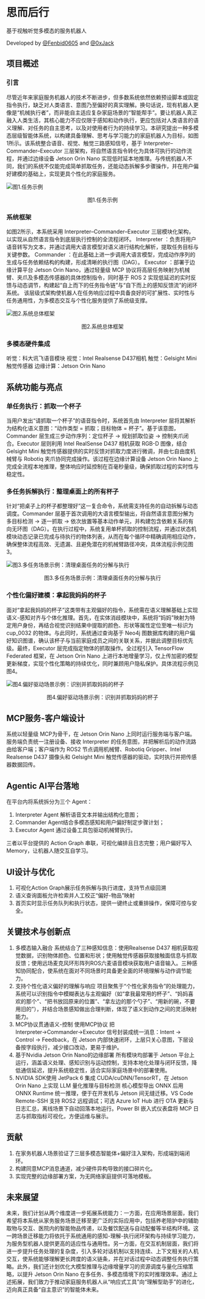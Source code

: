 # 思而后行
基于视触听觉多模态的服务机器人

Developed by [@Fenbid0605](https://github.com/Fenbid0605) and [@0xJack](https://github.com/0xJack)

## 项目概述 
### 引言
尽管近年来家庭服务机器人的技术不断进步，但多数系统依然依赖预设脚本或固定指令执行，缺乏对人类语言、意图乃至偏好的真实理解。换句话说，现有机器人更像是“机械执行者”，而非能自主适应复杂家庭场景的“智能帮手”。要让机器人真正融入人类生活，其核心能力不应仅限于感知和动作执行，更应包括对人类语言的语义理解、对任务的自主思考，以及对使用者行为的持续学习。本研究提出一种多模态层级智能体系统，以构建具备理解、思考与学习能力的家庭机器人为目标，如图1所示。该系统整合语音、视觉、触觉三路感知信号，基于 Interpreter–Commander–Executor 三层架构，将自然语言指令转化为具体可执行的动作流程，并通过边缘设备 Jetson Orin Nano 实现低时延本地推理。与传统机器人不同，我们的系统不仅能完成简单抓取任务，还能动态拆解多步骤操作，并在用户偏好建模的基础上，实现更具个性化的家庭服务。
 
![图1.任务示例](./resources/pic1.png)
<center>图1.任务示例</center>

### 系统框架
如图2所示，本系统采用 Interpreter–Commander–Executor 三层模块化架构，以实现从自然语言指令到底层执行控制的全流程闭环。
Interpreter ：负责将用户语音转写为文本，并通过调用大语言模型对语义进行结构化解析，提取任务目标与关键参数。
Commander ：在此基础上进一步调用大语言模型，完成动作序列的生成与任务依赖结构的构建，形成清晰的执行图（DAG）。
Executor ：部署于边缘计算平台 Jetson Orin Nano，通过轻量级 MCP 协议将高层任务映射为机械臂、夹爪及多模态传感器的具体控制指令，同时基于 ROS 2 实现低延迟的实时反馈与动态调节，构建起“自上而下的任务指令链”与“自下而上的感知反馈流”的闭环系统。
该层级式架构使机器人在任务响应过程中具备良好的可扩展性、实时性与任务通用性，为多模态交互与个性化服务提供了系统级支撑。
 
![图2.系统总体框架](./resources/pic2.png)
<center>图2.系统总体框架</center>

### 多模态硬件集成
听觉：科大讯飞语音模块
视觉：Intel Realsense D437相机
触觉：Gelsight Mini触觉传感器
边缘计算：Jetson Orin Nano

## 系统功能与亮点
### 单任务执行：抓取一个杯子
当用户发出“请抓取一个杯子”的语音指令时，系统首先由 Interpreter 层将其解析为结构化语义意图：“动作类型 = 抓取；目标物体 = 杯子”。基于该意图，Commander 层生成三步动作序列：定位杯子 → 规划抓取位姿 → 控制夹爪闭合。Executor 层则利用 Intel RealSense D437 相机获取 RGB-D 图像，结合 Gelsight Mini 触觉传感器提供的实时反馈对抓取力度进行微调，并由七自由度机械臂与 Robotiq 夹爪协同完成操作。该过程在边缘计算设备 Jetson Orin Nano 上完成全流程本地推理，整体响应时延控制在百毫秒量级，确保抓取过程的实时性与稳定性。

### 多任务拆解执行：整理桌面上的所有杯子
针对“把桌子上的杯子都整理好”这一复合命令，系统需支持任务的自动拆解与动态调度。Commander 层基于首次调用的大语言模型输出，将自然语言意图分解为多目标检测 → 逐一抓取 → 依次放置等基本动作单元，并构建包含依赖关系的有向无环图（DAG）。在执行过程中，系统复用单杯抓取的控制流程，并通过状态机模块动态记录已完成与待执行的物体列表，从而在每个循环中精确调用相应动作，确保整体流程高效、无遗漏、且避免潜在的机械臂路径冲突，具体流程示例见图3。
 
![图3.多任务场景示例：清理桌面任务的分解与执行](./resources/pic3.png)
<center>图3.多任务场景示例：清理桌面任务的分解与执行</center>

### 个性化偏好建模：拿起我妈妈的杯子
面对“拿起我妈妈的杯子”这类带有主观偏好的指令，系统需在语义理解基础上实现语义-感知对齐与个体化推理。首先，在实体消歧模块中，系统将“妈妈”映射为特定用户身份，再结合视觉识别结果中提取的颜色、形状等属性定位至唯一标识为 cup_0032 的物体。与此同时，系统通过查询基于 Neo4j 图数据库构建的用户偏好知识图谱，确认该杯子与当前家庭成员之间的关联关系，并据此调整目标优先级。最终，Executor 层完成指定物体的抓取操作。全过程引入 TensorFlow Federated 框架，在 Jetson Orin Nano 上进行本地增量学习，仅上传加密的模型更新梯度，实现个性化策略的持续优化，同时兼顾用户隐私保护。具体流程示例见图4。
 
![图4.偏好驱动场景示例：识别并抓取妈妈的杯子](./resources/pic4.png)
<center>图4.偏好驱动场景示例：识别并抓取妈妈的杯子</center>

## MCP服务-客户端设计
系统以轻量级 MCP为骨干，在 Jetson Orin Nano 上同时运行服务端与客户端。服务端负责统一注册设备、接收 Interpreter 的任务意图，并把解析后的动作流路由给客户端；客户端作为 ROS2 节点调用机械臂、Robotiq Gripper、Intel Realsense D437 摄像头和 Gelsight Mini 触觉传感器的驱动，实时执行并把传感器数据回传。

## Agentic AI平台落地
在平台内将系统拆分为三个 Agent：
1. Interpreter Agent 解析语音文本并输出结构化意图；
2. Commander Agent结合多模态感知和用户偏好制定步骤计划；
3. Executor Agent 通过设备工具包驱动机械臂执行。

三者以平台提供的 Action Graph 串联，可视化编排且日志完整；用户偏好写入 Memory，让机器人随交互自学习。

## UI设计与优化
1. 可视化Action Graph展示任务拆解与执行进度，支持节点级回溯
2. 语义查询面板允许检索并人工校正“偏好-物品”映射
3. 首页实时显示任务队列和执行状态，提供一键终止或重排操作，保障可控与安全。

## 关键技术与创新点
1. 多模态输入融合
系统结合了三种感知信息：使用Realsense D437 相机获取视觉数据，识别物体颜色、位置和形状；使用触觉传感器获取接触面信息与抓取反馈；使用远场麦克风环形阵列ROS六麦语音模块获取用户语音输入。三种感知协同配合，使系统在面对不同场景时具备更全面的环境理解与动作调节能力。
2. 支持个性化语义偏好的理解与响应
项目聚焦于“个性化家务指令”的处理能力，系统可以识别指令中模糊表达与主观偏好（如“拿我最常用的杯子”、“妈妈喜欢的那个”、“把书放回原来的位置”、“拿左边的那个勺子”、“用新的碗，不要用旧的”），并结合场景感知做出合理判断，体现了语义到动作之间的灵活映射能力。
3. MCP协议贯通语义-控制
使用MCP协议 把 Interpreter→Commander→Executor 信号封装成统一消息：Intent → Control → Feedback，在 Jetson 内部快速闭环，上层只关心意图，下层设备按字段执行，减少接口改动，更易于维护。
4. 基于Nvidia Jetson Orin Nano的边缘部署
所有模块均部署于 Jetson 平台上运行，涵盖语义处理、感知识别与运动控制，支持本地化处理与闭环反馈，降低通信延迟，提升系统稳定性，适合实际家庭场景中的部署使用。
5. NVIDIA SDK使用
JetPack 6 集成 CUDA/cuDNN/TensorRT，在 Jetson Orin Nano 上实现 LLM 量化推理与目标检测
核心模型导出 ONNX 后用 ONNX Runtime 统一推理，便于在开发机与 Jetson 间无缝迁移。VS Code Remote-SSH 支持 ROS2 远程调试；可选 Azure IoT Hub 进行 OTA 更新与日志汇总，离线场景下自动回落本地运行。Power BI 嵌入式仪表盘将 MCP 日志与抓取指标可视化，方便运维与展示。

## 贡献
1. 在家务机器人场景验证了三层多模态智能体+偏好注入架构，形成端到端闭环。
2. 构建同意MCP消息通道，减少硬件异构导致的接口碎片化。
3. 实现完整的边缘部署方案，为无网络家庭提供可落地模板。

## 未来展望
未来，我们计划从两个维度进一步拓展系统能力：一方面，在应用场景层面，我们希望将本系统从家务服务场景迁移至更广泛的实际应用中，包括养老陪护中的辅助取物与交互、医院内的智能物品传递，以及餐饮配送与自动配餐等半结构环境。这一跨场景迁移能力将依托于系统通用的感知-理解-执行闭环架构与持续学习能力，为服务型机器人提供更高的适应性与通用性。另一方面，在交互机制层面，我们将进一步提升任务处理的复杂度，引入多轮对话机制以支持连续、上下文相关的人机交互，使系统能够理解更长跨度的语义链条，并在对话过程中动态调整任务执行策略。此外，我们还计划优化大模型推理与边缘增量学习的资源调度与量化压缩策略，以提升 Jetson Orin Nano 在多任务、多模态情境下的实时推理效率。通过上述拓展，我们致力于推动家庭服务机器人从“响应式工具”向“理解型助手”的进化，迈向真正具备“自主意识”的智能体未来。
